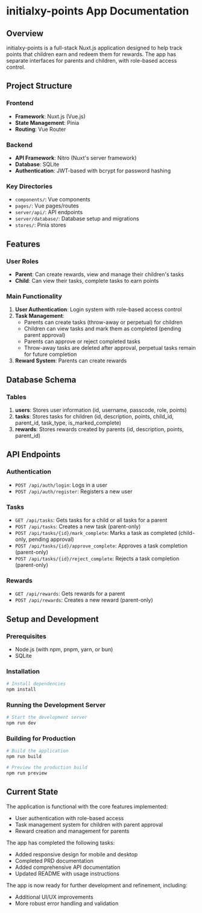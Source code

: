 # initialxy-points App Documentation

## Overview
initialxy-points is a full-stack Nuxt.js application designed to help track points that children earn and redeem them for rewards. The app has separate interfaces for parents and children, with role-based access control.

## Project Structure

### Frontend
- **Framework**: Nuxt.js (Vue.js)
- **State Management**: Pinia
- **Routing**: Vue Router

### Backend
- **API Framework**: Nitro (Nuxt's server framework)
- **Database**: SQLite
- **Authentication**: JWT-based with bcrypt for password hashing

### Key Directories
- `components/`: Vue components
- `pages/`: Vue pages/routes
- `server/api/`: API endpoints
- `server/database/`: Database setup and migrations
- `stores/`: Pinia stores

## Features

### User Roles
- **Parent**: Can create rewards, view and manage their children's tasks
- **Child**: Can view their tasks, complete tasks to earn points

### Main Functionality
1. **User Authentication**: Login system with role-based access control
2. **Task Management**:
   - Parents can create tasks (throw-away or perpetual) for children
   - Children can view tasks and mark them as completed (pending parent approval)
   - Parents can approve or reject completed tasks
   - Throw-away tasks are deleted after approval, perpetual tasks remain for future completion
3. **Reward System**: Parents can create rewards

## Database Schema

### Tables
1. **users**: Stores user information (id, username, passcode, role, points)
2. **tasks**: Stores tasks for children (id, description, points, child_id, parent_id, task_type, is_marked_complete)
3. **rewards**: Stores rewards created by parents (id, description, points, parent_id)

## API Endpoints

### Authentication
- `POST /api/auth/login`: Logs in a user
- `POST /api/auth/register`: Registers a new user

### Tasks
- `GET /api/tasks`: Gets tasks for a child or all tasks for a parent
- `POST /api/tasks`: Creates a new task (parent-only)
- `POST /api/tasks/{id}/mark_complete`: Marks a task as completed (child-only, pending approval)
- `POST /api/tasks/{id}/approve_complete`: Approves a task completion (parent-only)
- `POST /api/tasks/{id}/reject_complete`: Rejects a task completion (parent-only)

### Rewards
- `GET /api/rewards`: Gets rewards for a parent
- `POST /api/rewards`: Creates a new reward (parent-only)

## Setup and Development

### Prerequisites
- Node.js (with npm, pnpm, yarn, or bun)
- SQLite

### Installation
```bash
# Install dependencies
npm install
```

### Running the Development Server
```bash
# Start the development server
npm run dev
```

### Building for Production
```bash
# Build the application
npm run build

# Preview the production build
npm run preview
```

## Current State
The application is functional with the core features implemented:
- User authentication with role-based access
- Task management system for children with parent approval
- Reward creation and management for parents

The app has completed the following tasks:
- Added responsive design for mobile and desktop
- Completed PRD documentation
- Added comprehensive API documentation
- Updated README with usage instructions

The app is now ready for further development and refinement, including:
- Additional UI/UX improvements
- More robust error handling and validation
